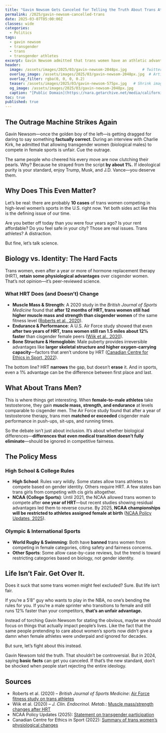 ```yaml
---
title: "Gavin Newsom Gets Canceled for Telling the Truth About Trans Athletes"
permalink: /2025/gavin-newsom-cancelled-trans
date: 2025-03-07T05:00:00Z
classes: wide
categories:
  - Politics
tags:
  - gavin newsom
  - transgender
  - trans
  - transgender athletes
excerpt: Gavin Newsom admitted that trans women have an athletic advantage—and now the left is eating him alive. The science backs him up. Let’s break it down.
header:
  image: /assets/images/2025/03/gavin-newsom-2048px.jpg       # Twitter (use 'overlay_image')
  overlay_image: /assets/images/2025/03/gavin-newsom-2048px.jpg  # Article header at 2048x768
  overlay_filter: rgba(0, 0, 0, 0.2)
  teaser: /assets/images/2025/03/gavin-newsom-575px.jpg   # Shrink image to 575x216
  og_image: /assets/images/2025/03/gavin-newsom-2048px.jpg
  caption: "[Public Domain](https://nara.getarchive.net/media/california-governor-gavin-newson-speaks-at-a-press-d83d80)"
toc: true
published: true
---
```


## The Outrage Machine Strikes Again

Gavin Newsom—once the golden boy of the left—is getting dragged for daring to say something **factually correct**. During an interview with Charlie Kirk, he admitted that allowing transgender women (biological males) to compete in female sports is unfair. Cue the outrage.

The same people who cheered his every move are now clutching their pearls. Why? Because he strayed from the script **by about 1%.** If ideological purity is your standard, enjoy Trump, Musk, and J.D. Vance—you deserve them.

## Why Does This Even Matter?

Let’s be real: there are probably **10 cases** of trans women competing in high-level women’s sports in the U.S. right now. Yet both sides act like this is the defining issue of our time. 

Are you better off today than you were four years ago? Is your rent affordable? Do you feel safe in your city? Those are real issues. Trans athletes? A distraction.

But fine, let’s talk science.

## Biology vs. Identity: The Hard Facts

Trans women, even after a year or more of hormone replacement therapy (HRT), **retain some physiological advantages** over cisgender women. That’s not opinion—it’s peer-reviewed science.

### What HRT Does (and Doesn’t) Change

- **Muscle Mass & Strength**: A 2020 study in the *British Journal of Sports Medicine* found that **after 12 months of HRT, trans women still had higher muscle mass and strength than cisgender women** of the same fitness level ([Roberts et al., 2020](https://example.com)).
- **Endurance & Performance**: A U.S. Air Force study showed that even **after two years of HRT, trans women still ran 1.5 miles about 12% faster** than cisgender female peers ([Wiik et al., 2020](https://example.com)).
- **Bone Structure & Hemoglobin**: Male puberty provides irreversible advantages like **larger skeletal structure and higher oxygen-carrying capacity**—factors that aren’t undone by HRT ([Canadian Centre for Ethics in Sport, 2022](https://example.com)).

The bottom line? HRT **narrows** the gap, but doesn’t **erase** it. And in sports, even a 1% advantage can be the difference between first place and last.

## What About Trans Men?

This is where things get interesting. When **female-to-male athletes** take testosterone, they gain **muscle mass, strength, and endurance** at levels comparable to cisgender men. The Air Force study found that after a year of testosterone therapy, trans men **matched or exceeded** cisgender male performance in push-ups, sit-ups, and running times.

So the debate isn’t just about inclusion. It’s about whether biological differences—**differences that even medical transition doesn’t fully eliminate**—should be ignored in competitive fairness.

## The Policy Mess

### High School & College Rules

- **High School**: Rules vary wildly. Some states allow trans athletes to compete based on gender identity. Others require HRT. A few states ban trans girls from competing with cis girls altogether.
- **NCAA (College Sports)**: Until 2021, the NCAA allowed trans women to compete after **one year of HRT**—but recent studies showing residual advantages led them to reverse course. By 2025, **NCAA championships will be restricted to athletes assigned female at birth** ([NCAA Policy Updates, 2025](https://example.com)).

### Olympic & International Sports

- **World Rugby & Swimming**: Both have **banned** trans women from competing in female categories, citing safety and fairness concerns.
- **Other Sports**: Some allow case-by-case reviews, but the trend is toward restricting categories based on biology, not gender identity.

## Life Isn’t Fair. Get Over It.

Does it suck that some trans women might feel excluded? Sure. But life isn’t fair.

If you’re a 5’8” guy who wants to play in the NBA, no one’s bending the rules for you. If you’re a male sprinter who transitions to female and still runs 12% faster than your competitors, **that’s an unfair advantage.**

Instead of torching Gavin Newsom for stating the obvious, maybe we should focus on things that actually impact people’s lives. Like the fact that the same people pretending to care about women’s sports now didn’t give a damn when female athletes were underpaid and ignored for decades.

But sure, let’s fight about this instead.

Gavin Newsom told the truth. That shouldn’t be controversial. But in 2024, saying **basic facts** can get you canceled. If that’s the new standard, don’t be shocked when people start rejecting the entire ideology.

## Sources

- Roberts et al. (2020) – *British Journal of Sports Medicine*: [Air Force fitness study on trans athletes](https://example.com)
- Wiik et al. (2020) – *J. Clin. Endocrinol. Metab.*: [Muscle mass/strength changes after HRT](https://example.com)
- NCAA Policy Updates (2025): [Statement on transgender participation](https://example.com)
- Canadian Centre for Ethics in Sport (2022): [Summary of trans women’s physiological changes](https://example.com)